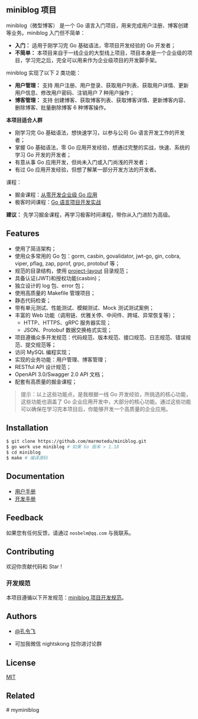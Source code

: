 ## miniblog 项目

miniblog（微型博客） 是一个 Go 语言入门项目，用来完成用户注册、博客创建等业务。miniblog 入门但不简单：

- **入门：** 适用于刚学习完 Go 基础语法，零项目开发经验的 Go 开发者；
- **不简单：** 本项目来自于一线企业的大型线上项目，项目本身是一个企业级的项目，学习完之后，完全可以用来作为企业级项目的开发脚手架。

miniblog 实现了以下 2 类功能：
- **用户管理：** 支持 用户注册、用户登录、获取用户列表、获取用户详情、更新用户信息、修改用户密码、注销用户 7 种用户操作；
- **博客管理：** 支持 创建博客、获取博客列表、获取博客详情、更新博客内容、删除博客、批量删除博客 6 种博客操作。

**本项目适合人群**

- 刚学习完 Go 基础语法，想快速学习，以参与公司 Go 语言开发工作的开发者；
- 掌握 Go 基础语法，零 Go 应用开发经验，想通过完整的实战，快速、系统的学习 Go 开发的开发者；
- 有意从事 Go 应用开发，但尚未入门或入门尚浅的开发者；
- 有过 Go 应用开发经验，但想了解某一部分开发方法的开发者。

课程：

- 掘金课程：[从零开发企业级 Go 应用](https://juejin.cn/book/7176608782871429175)
- 极客时间课程：[Go 语言项目开发实战](https://time.geekbang.org/column/intro/100079601?tab=intro)

**建议：** 先学习掘金课程，再学习极客时间课程，带你从入门进阶为高级。

## Features

- 使用了简洁架构；
- 使用众多常用的 Go 包：gorm, casbin, govalidator, jwt-go, gin, cobra, viper, pflag, zap, pprof, grpc, protobuf 等；
- 规范的目录结构，使用 [project-layout](https://github.com/golang-standards/project-layout) 目录规范；
- 具备认证(JWT)和授权功能(casbin)；
- 独立设计的 log 包、error 包；
- 使用高质量的 Makefile 管理项目；
- 静态代码检查；
- 带有单元测试、性能测试、模糊测试、Mock 测试测试案例；
- 丰富的 Web 功能（调用链、优雅关停、中间件、跨域、异常恢复等）；
  - HTTP、HTTPS、gRPC 服务器实现；
  - JSON、Protobuf 数据交换格式实现；
- 项目遵循众多开发规范：代码规范、版本规范、接口规范、日志规范、错误规范、提交规范等；
- 访问 MySQL 编程实现；
- 实现的业务功能：用户管理、博客管理；
- RESTful API 设计规范；
- OpenAPI 3.0/Swagger 2.0 API 文档；
- 配套有高质量的掘金课程；

> 提示：以上这些功能点，是我根据一线 Go 开发经验，所挑选的核心功能，这些功能也涵盖了 Go 企业应用开发中，大部分的核心功能。通过这些功能可以确保在学习完本项目后，你能够开发一个高质量的企业应用。

## Installation

```bash
$ git clone https://github.com/marmotedu/miniblog.git
$ go work use miniblog # 如果 Go 版本 > 1.18
$ cd miniblog
$ make # 编译源码
```

## Documentation

- [用户手册](./docs/guide/zh-CN/README.md)
- [开发手册](./docs/devel/zh-CN/README.md)

## Feedback

如果您有任何反馈，请通过 `nosbelm@qq.com` 与我联系。

## Contributing

欢迎你贡献代码和 Star !

### 开发规范

本项目遵循以下开发规范：[miniblog 项目开发规范](./docs/devel/zh-CN/conversions/README.md)。

## Authors

- [@孔令飞](https://www.github.com/colin404)

- 可加我微信 nightskong 拉你进讨论群

## License

[MIT](https://choosealicense.com/licenses/mit/)

## Related
#   m y m i n i b l o g  
 